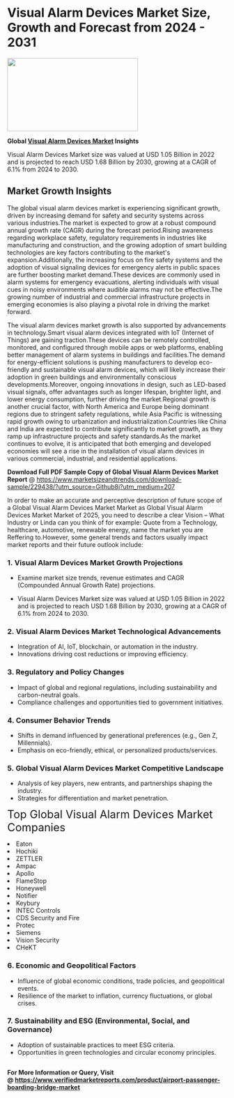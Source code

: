 <H1>Visual Alarm Devices Market Size, Growth and Forecast from 2024 - 2031</H1><img class="aligncenter size-medium wp-image-584254" src="https://thirdeyenews.in/wp-content/uploads/2024/09/Global-Market-Research-300x168.jpeg" alt="" width="300" height="168" /><p><strong>Global&nbsp;<a href="https://www.marketsizeandtrends.com/download-sample/229438/?utm_source=Github8j?utm_medium=207">Visual Alarm Devices Market</a> Insights</strong></p><p>Visual Alarm Devices Market size was valued at USD 1.05 Billion in 2022 and is projected to reach USD 1.68 Billion by 2030, growing at a CAGR of 6.1% from 2024 to 2030.</p><p><h2>Market Growth Insights</h2> <p>The global visual alarm devices market is experiencing significant growth, driven by increasing demand for safety and security systems across various industries.The market is expected to grow at a robust compound annual growth rate (CAGR) during the forecast period.Rising awareness regarding workplace safety, regulatory requirements in industries like manufacturing and construction, and the growing adoption of smart building technologies are key factors contributing to the market's expansion.Additionally, the increasing focus on fire safety systems and the adoption of visual signaling devices for emergency alerts in public spaces are further boosting market demand.These devices are commonly used in alarm systems for emergency evacuations, alerting individuals with visual cues in noisy environments where audible alarms may not be effective.The growing number of industrial and commercial infrastructure projects in emerging economies is also playing a pivotal role in driving the market forward.</p> <p>The visual alarm devices market growth is also supported by advancements in technology.Smart visual alarm devices integrated with IoT (Internet of Things) are gaining traction.These devices can be remotely controlled, monitored, and configured through mobile apps or web platforms, enabling better management of alarm systems in buildings and facilities.The demand for energy-efficient solutions is pushing manufacturers to develop eco-friendly and sustainable visual alarm devices, which will likely increase their adoption in green buildings and environmentally conscious developments.Moreover, ongoing innovations in design, such as LED-based visual signals, offer advantages such as longer lifespan, brighter light, and lower energy consumption, further driving the market.Regional growth is another crucial factor, with North America and Europe being dominant regions due to stringent safety regulations, while Asia Pacific is witnessing rapid growth owing to urbanization and industrialization.Countries like China and India are expected to contribute significantly to market growth, as they ramp up infrastructure projects and safety standards.As the market continues to evolve, it is anticipated that both emerging and developed economies will see a rise in the installation of visual alarm devices in various commercial, industrial, and residential applications.</p> <p><span class=""><strong>Download Full PDF Sample Copy of Global Visual Alarm Devices Market Report</strong> @ <a href="https://www.marketsizeandtrends.com/download-sample/229438/?utm_source=Github8j?utm_medium=207" target="_blank">https://www.marketsizeandtrends.com/download-sample/229438/?utm_source=Github8j?utm_medium=207</a></span></p><p>In order to make an accurate and perceptive description of future scope of a Global&nbsp;Visual Alarm Devices Market Market as Global&nbsp;Visual Alarm Devices Market Market of 2025, you need to describe a clear Vision &ndash; What Industry or Linda can you think of for example: Quote from a Technology, healthcare, automotive, renewable energy, name the market you are Reffering to.However, some general trends and factors usually impact market reports and their future outlook include:</p><h3>1.&nbsp;<strong>Visual Alarm Devices Market Growth Projections</strong></h3><ul><li>Examine market size trends, revenue estimates and CAGR (Compounded Annual Growth Rate) projections.</li><li><p>Visual Alarm Devices Market size was valued at USD 1.05 Billion in 2022 and is projected to reach USD 1.68 Billion by 2030, growing at a CAGR of 6.1% from 2024 to 2030.</p></li></ul><h3>2.&nbsp;<strong>Visual Alarm Devices Market Technological Advancements</strong></h3><ul><li>Integration of AI, IoT, blockchain, or automation in the industry.</li><li>Innovations driving cost reductions or improving efficiency.</li></ul><h3>3.&nbsp;<strong>Regulatory and Policy Changes</strong></h3><ul><li>Impact of global and regional regulations, including sustainability and carbon-neutral goals.</li><li>Compliance challenges and opportunities tied to government initiatives.</li></ul><h3>4.&nbsp;<strong>Consumer Behavior Trends</strong></h3><ul><li>Shifts in demand influenced by generational preferences (e.g., Gen Z, Millennials).</li><li>Emphasis on eco-friendly, ethical, or personalized products/services.</li></ul><h3>5.&nbsp;<strong>Global Visual Alarm Devices Market Competitive Landscape</strong></h3><ul><li>Analysis of key players, new entrants, and partnerships shaping the industry.</li><li>Strategies for differentiation and market penetration.</li></ul><p data-pm-slice="1 1 []"><span style="color: inherit; font-family: inherit; font-size: 25px;">Top Global Visual Alarm Devices Market Companies</span></p><div class="" data-test-id=""><p><li>Eaton</li><li> Hochiki</li><li> ZETTLER</li><li> Ampac</li><li> Apollo</li><li> FlameStop</li><li> Honeywell</li><li> Notifier</li><li> Keybury</li><li> INTEC Controls</li><li> CDS Security and Fire</li><li> Protec</li><li> Siemens</li><li> Vision Security</li><li> CHeKT</li></p></div><h3>6.&nbsp;<strong>Economic and Geopolitical Factors</strong></h3><ul><li>Influence of global economic conditions, trade policies, and geopolitical events.</li><li>Resilience of the market to inflation, currency fluctuations, or global crises.</li></ul><h3>7.&nbsp;<strong>Sustainability and ESG (Environmental, Social, and Governance)</strong></h3><ul><li>Adoption of sustainable practices to meet ESG criteria.</li><li>Opportunities in green technologies and circular economy principles.</li></ul><h2><strong style="font-size: 14px;">For More Information or Query, Visit @&nbsp;</strong><a style="background-color: #ffffff; font-size: 14px;" href="https://www.marketsizeandtrends.com/report/visual-alarm-devices-market/" target="_blank">https://www.verifiedmarketreports.com/product/airport-passenger-boarding-bridge-market</a></h2>